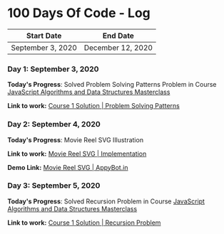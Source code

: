 # 100 Days Of Code - Log

|  Start Date   | End Date     |
| ------------- | ------------ |
| September 3, 2020 | December 12, 2020 |

### Day 1: September 3, 2020

**Today's Progress**: Solved Problem Solving Patterns Problem in Course [JavaScript Algorithms and Data Structures Masterclass](https://www.udemy.com/course/js-algorithms-and-data-structures-masterclass/)

**Link to work:** [Course 1 Solution | Problem Solving Patterns](https://github.com/maheswaranapk/DS-and-Algo/commit/f1f013848677cf40b2aa06c385a5170b46b13cef)

### Day 2: September 4, 2020

**Today's Progress**: Movie Reel SVG Illustration

**Link to work:** [Movie Reel SVG | Implementation](https://github.com/maheswaranapk/CSS-Experiments/commit/81e900334f152cdcc8e95108ad9f7c79e2ac8b80)

**Demo Link:** [Movie Reel SVG | AppyBot.in](https://css.appybot.in/illustration/movie-reel/)

### Day 3: September 5, 2020

**Today's Progress**: Solved Recursion Problem in Course [JavaScript Algorithms and Data Structures Masterclass](https://www.udemy.com/course/js-algorithms-and-data-structures-masterclass/)

**Link to work:** [Course 1 Solution | Recursion Problem](https://github.com/maheswaranapk/DS-and-Algo/commit/186b6297ecf24f1effaefa9eea7e117e125d213c)


